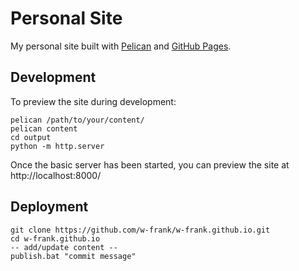 # Personal Site

My personal site built with [Pelican](http://getpelican.com) and [GitHub Pages](https://pages.github.com).

## Development
To preview the site during development:
```shell
pelican /path/to/your/content/
pelican content
cd output
python -m http.server
```
Once the basic server has been started, you can preview the site at http://localhost:8000/

## Deployment
```shell
git clone https://github.com/w-frank/w-frank.github.io.git
cd w-frank.github.io
-- add/update content --
publish.bat "commit message"
```
